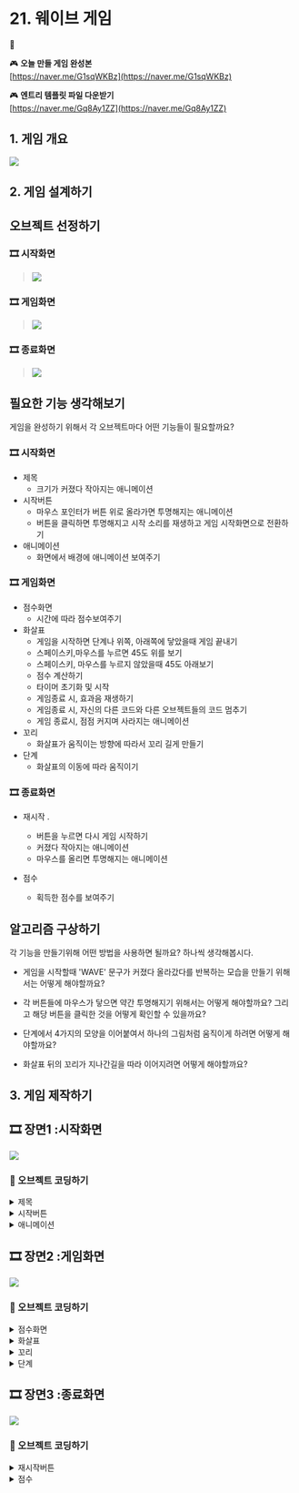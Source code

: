 # 21. 웨이브 게임 

🚩 

🎮  **오늘 만들 게임 완성본**   
[https://naver.me/G1sqWKBz](https://naver.me/G1sqWKBz) 

🎮  **엔트리 템플릿 파일 다운받기**   
[https://naver.me/Gq8Ay1ZZ](https://naver.me/Gq8Ay1ZZ)

## 1. 게임 개요
![](img/21_웨이브게임/0.gif)

## 2. 게임 설계하기

## 오브젝트 선정하기 

### 🎞️ 시작화면 
> ![](img/21_웨이브게임/26.png)

### 🎞️ 게임화면 
> ![](img/21_웨이브게임/27.png)
  
### 🎞️ 종료화면 
> ![](img/21_웨이브게임/28.png)
  

## 필요한 기능 생각해보기

게임을 완성하기 위해서 각 오브젝트마다 어떤 기능들이 필요할까요?

### 🎞️ 시작화면 

- 제목 
  - 크기가 커졌다 작아지는 애니메이션
- 시작버튼
  - 마우스 포인터가 버튼 위로 올라가면 투명해지는 애니메이션 
  - 버튼을 클릭하면 투명해지고 시작 소리를 재생하고 게임 시작화면으로 전환하기 
- 애니메이션 
  - 화면에서 배경에 애니메이션 보여주기

### 🎞️ 게임화면 

- 점수화면 
  - 시간에 따라 점수보여주기 
- 화살표 
  - 게임을 시작하면 단계나 위쪽, 아래쪽에 닿았을때 게임 끝내기
  - 스페이스키,마우스를 누르면 45도 위를 보기
  - 스페이스키, 마우스를 누르지 않았을때 45도 아래보기
  - 점수 계산하기
  - 타이머 초기화 및 시작 
  - 게임종료 시, 효과음 재생하기
  - 게임종료 시, 자신의 다른 코드와 다른 오브젝트들의 코드 멈추기 
  - 게임 종료시, 점점 커지며 사라지는 애니메이션 
- 꼬리 
  - 화살표가 움직이는 방향에 따라서 꼬리 길게 만들기
- 단계 
  - 화살표의 이동에 따라 움직이기 

  
### 🎞️ 종료화면 
- 재시작 .
  - 버튼을 누르면 다시 게임 시작하기 
  - 커졌다 작아지는 애니메이션 
  - 마우스를 올리면 투명해지는 애니메이션 
  
- 점수
  - 획득한 점수를 보여주기

## 알고리즘 구상하기 

각 기능을 만들기위해 어떤 방법을 사용하면 될까요? 하나씩 생각해봅시다.
- 게임을 시작할때 'WAVE' 문구가 커졌다 올라갔다를 반복하는 모습을 만들기 위해서는 어떻게 해야할까요?

- 각 버튼들에 마우스가 닿으면 약간 투명해지기 위해서는 어떻게 해야할까요? 그리고 해당 버튼을 클릭한 것을 어떻게 확인할 수 있을까요?
- 단계에서 4가지의 모양을 이어붙여서 하나의 그림처럼 움직이게 하려면 어떻게 해야할까요?
- 화살표 뒤의 꼬리가 지나간길을 따라 이어지려면 어떻게 해야할까요?


## 3. 게임 제작하기

## 🎞️ 장면1 :시작화면 
![](img/21_웨이브게임/1.png)
### 🧩 오브젝트 코딩하기

<details>
<summary> 제목 </summary>

![](img/21_웨이브게임/4.png)

![](img/21_웨이브게임/7.png)

![](img/21_웨이브게임/8.png)

</details>

<details>
<summary> 시작버튼 </summary>

![](img/21_웨이브게임/5.png)

![](img/21_웨이브게임/9.png)

![](img/21_웨이브게임/10.png)

</details>

<details>
<summary> 애니메이션 </summary>

![](img/21_웨이브게임/6.png)

![](img/21_웨이브게임/11.png)

![](img/21_웨이브게임/12.png)

</details>

## 🎞️ 장면2 :게임화면 
![](img/21_웨이브게임/2.png)

### 🧩 오브젝트 코딩하기
<details>
<summary> 점수화면 </summary>

![](img/21_웨이브게임/13.png)

![](img/21_웨이브게임/14.png)

![](img/21_웨이브게임/15.png)

</details>

<details>
<summary> 화살표 </summary>

![](img/21_웨이브게임/17.png)

![](img/21_웨이브게임/18.png)

![](img/21_웨이브게임/29.png)

</details>

<details>
<summary> 꼬리 </summary>

![](img/21_웨이브게임/20.png)

![](img/21_웨이브게임/19.png)


</details>

<details>
<summary> 단계 </summary>

![](img/21_웨이브게임/21.png)
![](img/21_웨이브게임/22.png)

</details>





## 🎞️ 장면3 :종료화면 
![](img/21_웨이브게임/3.png)

### 🧩 오브젝트 코딩하기

<details>
<summary> 재시작버튼 </summary>

![](img/21_웨이브게임/23.png)

![](img/21_웨이브게임/24.png)

</details>

<details>
<summary> 점수 </summary>

![](img/21_웨이브게임/25.png)

</details>

